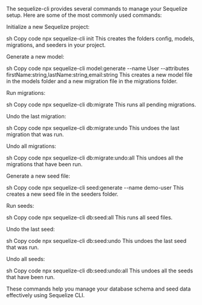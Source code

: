 The sequelize-cli provides several commands to manage your Sequelize setup. Here are some of the most commonly used commands:

Initialize a new Sequelize project:

sh
Copy code
npx sequelize-cli init
This creates the folders config, models, migrations, and seeders in your project.

Generate a new model:

sh
Copy code
npx sequelize-cli model:generate --name User --attributes firstName:string,lastName:string,email:string
This creates a new model file in the models folder and a new migration file in the migrations folder.

Run migrations:

sh
Copy code
npx sequelize-cli db:migrate
This runs all pending migrations.

Undo the last migration:

sh
Copy code
npx sequelize-cli db:migrate:undo
This undoes the last migration that was run.

Undo all migrations:

sh
Copy code
npx sequelize-cli db:migrate:undo:all
This undoes all the migrations that have been run.

Generate a new seed file:

sh
Copy code
npx sequelize-cli seed:generate --name demo-user
This creates a new seed file in the seeders folder.

Run seeds:

sh
Copy code
npx sequelize-cli db:seed:all
This runs all seed files.

Undo the last seed:

sh
Copy code
npx sequelize-cli db:seed:undo
This undoes the last seed that was run.

Undo all seeds:

sh
Copy code
npx sequelize-cli db:seed:undo:all
This undoes all the seeds that have been run.

These commands help you manage your database schema and seed data effectively using Sequelize CLI.
